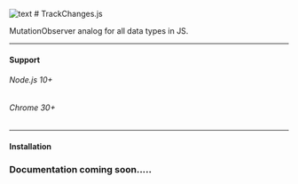 
![text](https://i.ibb.co/FxNbZ0r/track-Changes-Logo-Min2.png) # TrackChanges.js 

MutationObserver analog for all data types in JS.

 ******
#### Support
###### Node.js 10+
###### Chrome 30+
 ******
#### Installation

### Documentation coming soon.....
